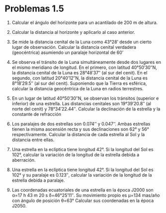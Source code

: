 # Problemas 1.5

1. Calcular el ángulo del horizonte para un acantilado de 200 m de altura.

2. Calcular la distancia al horizonte y aplicarlo al caso anterior.

3. Se mide la distancia cenital de la Luna como 43°28’ desde un cierto lugar de observación.
Calcular la distancia cenital verdadera (geocéntrica) asumiendo un paralaje horizontal de 60’

4. Se observa el tránsito de la Luna simultáneamente desde dos lugares en el mismo meridiano
de longitud. En el primero, con latitud 40°50′30′′N, la distancia cenital de la Luna es
28°48′37′′ (al sur del cenit). En el segundo, con latitud 20°40′12′′N, la distancia cenital de la
Luna es 8°18′29.5′′ (al sur del cenit). Suponiendo que la Tierra es esférica, calcular la
distancia geocéntrica de la Luna en radios terrestres.

5. En un lugar de latitud 40°50′30′′N, se observan los tránsitos (superior e inferior) de una
estrella. Las distancias cenitales son 19°39′20.8′′ (al norte del cenit) y 78°34′22.44′′.
Calcular la declinación de la estrella y la constante de refracción

6. Los paralajes de dos estrellas son 0.074’’ y 0.047’’. Ambas estrellas tienen la misma
ascensión recta y sus declinaciones son 62°  y 56° respectivamente. Calcular la distancia de
cada estrella al Sol y la distancia entre ellas.

7. Una estrella en la eclíptica tiene longitud 42°. Si la longitud del Sol es 102°, calcular la
variación de la longitud de la estrella debida a aberración.

8. Una estrella en la eclíptica tiene longitud 42°. Si la longitud del Sol es 102° y su paralaje es
0.123′′, calcular la variación de la longitud de la estrella debida a paralaje.

9. Las coordenadas ecuatoriales de una estrella en la época J2000 son α=17 h 43 m 20 s
δ=46°25′11′′. Su movimiento propio es μ=134 mas/año con ángulo de posición θ=63°
Calcular sus coordenadas en la época J2050.
